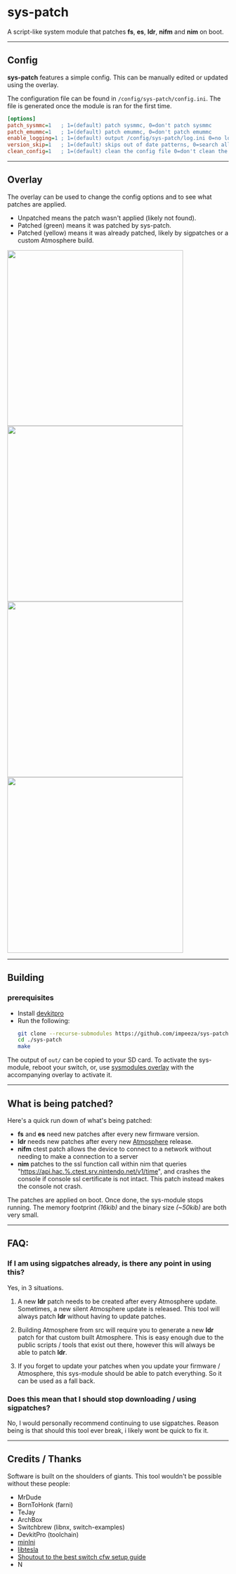 # sys-patch

A script-like system module that patches **fs**, **es**, **ldr**, **nifm** and **nim** on boot.

---

## Config

**sys-patch** features a simple config. This can be manually edited or updated using the overlay.

The configuration file can be found in `/config/sys-patch/config.ini`. The file is generated once the module is ran for the first time.

```ini
[options]
patch_sysmmc=1   ; 1=(default) patch sysmmc, 0=don't patch sysmmc
patch_emummc=1   ; 1=(default) patch emummc, 0=don't patch emummc
enable_logging=1 ; 1=(default) output /config/sys-patch/log.ini 0=no log
version_skip=1   ; 1=(default) skips out of date patterns, 0=search all patterns
clean_config=1   ; 1=(default) clean the config file 0=don't clean the config file
```

---

## Overlay

The overlay can be used to change the config options and to see what patches are applied.

- Unpatched means the patch wasn't applied (likely not found).
- Patched (green) means it was patched by sys-patch.
- Patched (yellow) means it was already patched, likely by sigpatches or a custom Atmosphere build.

<p float="left">
  <img src="https://i.imgur.com/yDhTdI6.jpg" width="400" />
  <img src="https://i.imgur.com/G6U9wGa.jpg" width="400" />
  <img src="https://i.imgur.com/cSXUIWS.jpg" width="400" />
  <img src="https://i.imgur.com/XNLWLqL.jpg" width="400" />
</p>

---

## Building

### prerequisites
- Install [devkitpro](https://devkitpro.org/wiki/Getting_Started)
- Run the following:
  ```sh
  git clone --recurse-submodules https://github.com/impeeza/sys-patch.git
  cd ./sys-patch
  make
  ```

The output of `out/` can be copied to your SD card.
To activate the sys-module, reboot your switch, or, use [sysmodules overlay](https://github.com/WerWolv/ovl-sysmodules/releases/latest) with the accompanying overlay to activate it.

---

## What is being patched?

Here's a quick run down of what's being patched:

- **fs** and **es** need new patches after every new firmware version.
- **ldr** needs new patches after every new [Atmosphere](https://github.com/Atmosphere-NX/Atmosphere/) release.
- **nifm** ctest patch allows the device to connect to a network without needing to make a connection to a server
- **nim** patches to the ssl function call within nim that queries "https://api.hac.%.ctest.srv.nintendo.net/v1/time", and crashes the console if console ssl certificate is not intact. This patch instead makes the console not crash.

The patches are applied on boot. Once done, the sys-module stops running.
The memory footprint *(16kib)* and the binary size *(~50kib)* are both very small.

---

## FAQ:

### If I am using sigpatches already, is there any point in using this?

Yes, in 3 situations.

1. A new **ldr** patch needs to be created after every Atmosphere update. Sometimes, a new silent Atmosphere update is released. This tool will always patch **ldr** without having to update patches.

2. Building Atmosphere from src will require you to generate a new **ldr** patch for that custom built Atmosphere. This is easy enough due to the public scripts / tools that exist out there, however this will always be able to patch **ldr**.

3.  If you forget to update your patches when you update your firmware / Atmosphere, this sys-module should be able to patch everything. So it can be used as a fall back.

### Does this mean that I should stop downloading / using sigpatches?

No, I would personally recommend continuing to use sigpatches. Reason being is that should this tool ever break, i likely wont be quick to fix it.

---

## Credits / Thanks

Software is built on the shoulders of giants. This tool wouldn't be possible without these people:

- MrDude
- BornToHonk (farni)
- TeJay
- ArchBox
- Switchbrew (libnx, switch-examples)
- DevkitPro (toolchain)
- [minIni](https://github.com/compuphase/minIni)
- [libtesla](https://github.com/WerWolv/libtesla)
- [Shoutout to the best switch cfw setup guide](https://rentry.org/SwitchHackingIsEasy)
- N
